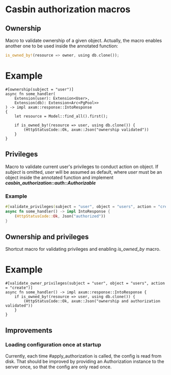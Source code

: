 # Casbin authorization macros

## Ownership


Macro to validate ownership of a given object.
Actually, the macro enables another one to be used inside the annotated function:
```rust
is_owned_by!(resource => owner, using db.clone());
```


# Example


```
#[ownership(subject = "user")]
async fn some_handler(
    Extension(user): Extension<User>,
    Extension(db): Extension<Arc<PgPool>>
) -> impl axum::response::IntoResponse
{
    let resource = Model::find_all().first();
    
    if is_owned_by!(resource => user, using db.clone()) {
        (HttpStatusCode::Ok, axum::Json("ownership validated"))
    }
}
```

## Privileges


Macro to validate current user's privileges to conduct action on object.
If _subject_ is omitted, _user_ will be assumed as default, where _user_ must be
an object inside the annotated function and implement ***casbin_authorization::auth::Authorizable***

### Example


```rust
#[validate_privileges(subject = "user", object = "users", action = "create")]
async fn some_handler() -> impl IntoResponse {
    (HttpStatusCode::Ok, Json("authorized"))
}
```

## Ownership and privileges


Shortcut macro for validating privileges and enabling _is_owned_by_ macro.


# Example


```
#[validate_owner_privileges(subject = "user", object = "users", action = "create")]
async fn some_handler() -> impl axum::response::IntoResponse {
    if is_owned_by!(resource => user, using db.clone()) {
        (HttpStatusCode::Ok, axum::Json("ownership and authorization validated"))
    }
}
```


## Improvements


### Loading configuration once at startup


Currently, each time #apply_authorization is called, the config is read from disk. That should be improved by providing
an Authorization instance to the server once, so that the config are only read once.